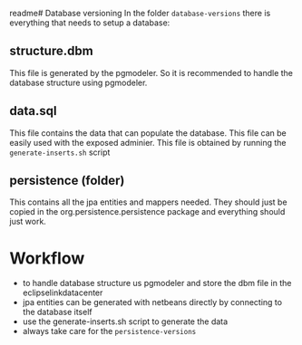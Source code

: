 readme# Database versioning
In the folder `database-versions` there is everything that needs to setup a database:
## structure.dbm
This file is generated by the pgmodeler. So it is recommended to handle the database structure using pgmodeler.
## data.sql
This file contains the data that can populate the database. This file can be easily used with the exposed adminier.
This file is obtained by running the `generate-inserts.sh` script
## persistence (folder)
This contains all the jpa entities and mappers needed. They should just be copied in the org.persistence.persistence package and everything should just work.

# Workflow
- to handle database structure us pgmodeler and store the dbm file in the eclipselinkdatacenter
- jpa entities can be generated with netbeans directly by connecting to the database itself
- use the generate-inserts.sh script to generate the data
- always take care for the `persistence-versions`
